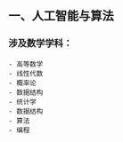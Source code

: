 

## 一、人工智能与算法

### 涉及数学学科：
    - 高等数学
    - 线性代数
    - 概率论
    - 数据结构
    - 统计学
    - 数据结构
    - 算法
    - 编程

